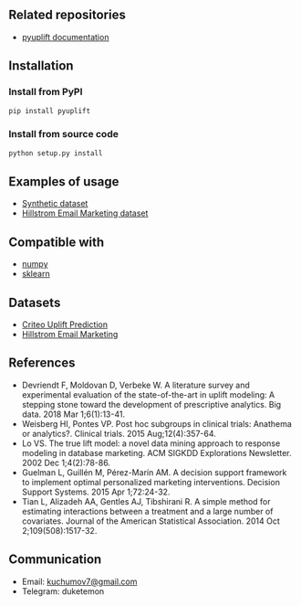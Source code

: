 ## Related repositories
* [pyuplift documentation](https://github.com/duketemon/pyuplift-docs)

## Installation
### Install from PyPI
```bash
pip install pyuplift
```
### Install from source code
```bash
python setup.py install
```

## Examples of usage
* [Synthetic dataset](https://github.com/duketemon/pyuplift/blob/master/examples/Synthetic_data-usage.ipynb)
* [Hillstrom Email Marketing dataset](https://github.com/duketemon/pyuplift/blob/master/examples/Hillstrom_Email_Marketing-usage.ipynb)

## Compatible with
* [numpy](https://github.com/numpy/numpy)
* [sklearn](https://github.com/scikit-learn/scikit-learn)

## Datasets
* [Criteo Uplift Prediction](http://ailab.criteo.com/criteo-uplift-prediction-dataset)
* [Hillstrom Email Marketing](https://blog.minethatdata.com/2008/05/best-answer-e-mail-analytics-challenge.html)

## References
* Devriendt F, Moldovan D, Verbeke W. A literature survey and experimental evaluation of the state-of-the-art in uplift modeling: A stepping stone toward the development of prescriptive analytics. Big data. 2018 Mar 1;6(1):13-41.
* Weisberg HI, Pontes VP. Post hoc subgroups in clinical trials: Anathema or analytics?. Clinical trials. 2015 Aug;12(4):357-64.
* Lo VS. The true lift model: a novel data mining approach to response modeling in database marketing. ACM SIGKDD Explorations Newsletter. 2002 Dec 1;4(2):78-86.
* Guelman L, Guillén M, Pérez-Marín AM. A decision support framework to implement optimal personalized marketing interventions. Decision Support Systems. 2015 Apr 1;72:24-32.
* Tian L, Alizadeh AA, Gentles AJ, Tibshirani R. A simple method for estimating interactions between a treatment and a large number of covariates. Journal of the American Statistical Association. 2014 Oct 2;109(508):1517-32.

## Communication
* Email: kuchumov7@gmail.com
* Telegram: duketemon
